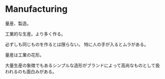 # Manufacturing

量産、製造。

工業的な生産。より多く作る。

必ずしも同じものを作るとは限らない。
特に人の手が入るとムラがある。

量産は工業の花形。

大量生産の象徴でもあるシンプルな造形がブランドによって高尚なものとして扱われるのも面白みがある。
